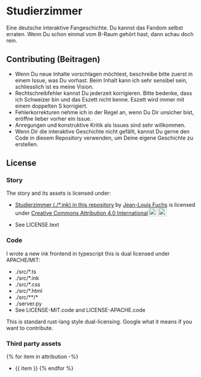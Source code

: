 # Studierzimmer

Eine deutsche interaktive Fangeschichte. Du kannst das Fandom selbst erraten.
Wenn Du schon einmal vom B-Raum gehört hast, dann schau doch rein.

## Contributing (Beitragen)

- Wenn Du neue Inhalte vorschlagen möchtest, beschreibe bitte zuerst in einem
  Issue, was Du vorhast. Beim Inhalt kann ich sehr sensibel sein, schliesslich ist
  es meine Vision.
- Rechtschreibfehler kannst Du jederzeit korrigieren. Bitte bedenke, dass ich
  Schweizer bin und das Eszett nicht kenne. Eszett wird immer mit einem doppelten
  S korrigiert.
- Fehlerkorrekturen nehme ich in der Regel an, wenn Du Dir unsicher
  bist, eröffne lieber vorher ein Issue.
- Anregungen und konstruktive Kritik als Issues sind sehr willkommen.
- Wenn Dir die interaktive Geschichte nicht gefällt, kannst Du gerne den Code in
  diesem Repository verwenden, um Deine eigene Geschichte zu erstellen.

## License

### Story

The story and its assets is licensed under:

- <p xmlns:cc="http://creativecommons.org/ns#" xmlns:dct="http://purl.org/dc/terms/"><a property="dct:title" rel="cc:attributionURL" href="https://github.com/rhizoome/studierzimmer/blob/main/studierzimmer.ink">Studierzimmer (./*.ink) in this repository</a> by <a rel="cc:attributionURL dct:creator" property="cc:attributionName" href="https://rhizoome.ch">Jean-Louis Fuchs</a> is licensed under <a href="https://creativecommons.org/licenses/by/4.0/?ref=chooser-v1" target="_blank" rel="license noopener noreferrer" style="display:inline-block;">Creative Commons Attribution 4.0 International<img style="height:22px!important;margin-left:3px;vertical-align:text-bottom;" src="https://mirrors.creativecommons.org/presskit/icons/cc.svg?ref=chooser-v1" alt=""><img style="height:22px!important;margin-left:3px;vertical-align:text-bottom;" src="https://mirrors.creativecommons.org/presskit/icons/by.svg?ref=chooser-v1" alt=""></a></p>
- See LICENSE.text

### Code

I wrote a new ink frontend in typescript this is dual licensed under APACHE/MIT:

- ./src/*.ts
- ./src/*.ink
- ./src/*.css
- ./src/*.html
- ./src/**/*
- ./server.py
- See LICENSE-MIT.code and LICENSE-APACHE.code

This is standard rust-lang style dual-licensing. Google what it means if you want to contribute.

### Third party assets

{% for item in attribution -%}
- {{ item }}
{% endfor %}
